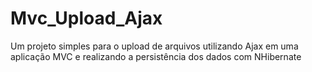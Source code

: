 # Mvc_Upload_Ajax
Um projeto simples para o upload de arquivos utilizando Ajax em uma aplicação MVC e realizando a persistência dos dados com NHibernate

